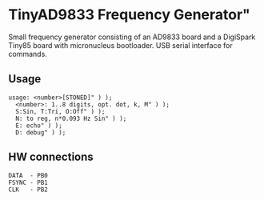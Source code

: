 # TinyAD9833 Frequency Generator"


Small frequency generator consisting of an AD9833 board and a DigiSpark Tiny85 board
with micronucleus bootloader. USB serial interface for commands.

## Usage
```
usage: <number>[STONED]" ) );
  <number>: 1..8 digits, opt. dot, k, M" ) );
  S:Sin, T:Tri, O:Off" ) );
  N: to reg, n*0.093 Hz Sin" ) );
  E: echo" ) );
  D: debug" ) );
```

## HW connections
```
DATA  - PB0
FSYNC - PB1
CLK   - PB2
```

